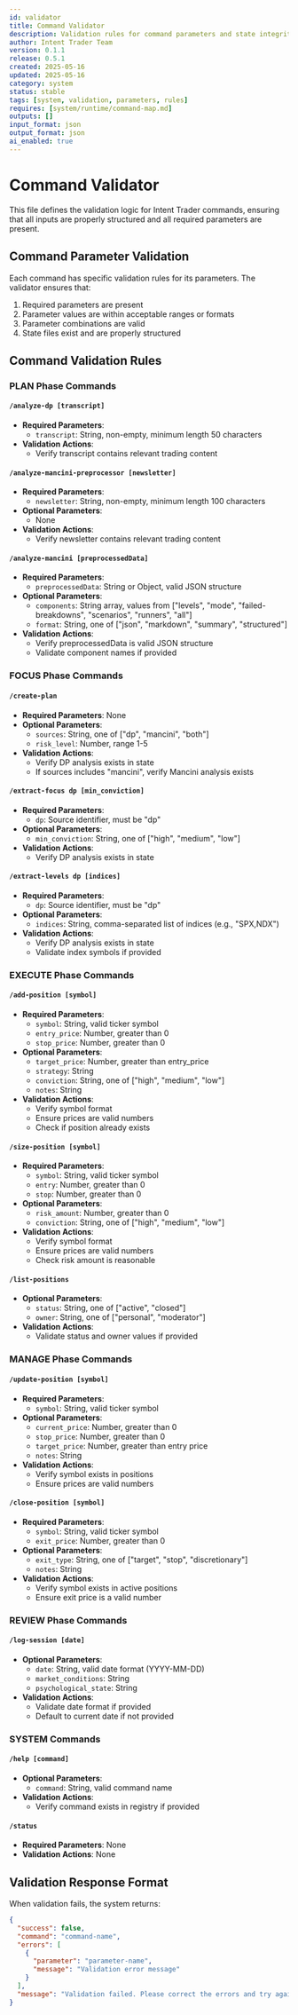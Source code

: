 ```yaml
---
id: validator
title: Command Validator
description: Validation rules for command parameters and state integrity
author: Intent Trader Team
version: 0.1.1
release: 0.5.1
created: 2025-05-16
updated: 2025-05-16
category: system
status: stable
tags: [system, validation, parameters, rules]
requires: [system/runtime/command-map.md]
outputs: []
input_format: json
output_format: json
ai_enabled: true
---
```


# Command Validator

This file defines the validation logic for Intent Trader commands, ensuring that all inputs are properly structured and all required parameters are present.

## Command Parameter Validation

Each command has specific validation rules for its parameters. The validator ensures that:

1. Required parameters are present
2. Parameter values are within acceptable ranges or formats
3. Parameter combinations are valid
4. State files exist and are properly structured

## Command Validation Rules

### PLAN Phase Commands

#### `/analyze-dp [transcript]`
- **Required Parameters**:
  - `transcript`: String, non-empty, minimum length 50 characters
- **Validation Actions**:
  - Verify transcript contains relevant trading content

#### `/analyze-mancini-preprocessor [newsletter]`
- **Required Parameters**:
  - `newsletter`: String, non-empty, minimum length 100 characters
- **Optional Parameters**:
  - None
- **Validation Actions**:
  - Verify newsletter contains relevant trading content

#### `/analyze-mancini [preprocessedData]`
- **Required Parameters**:
  - `preprocessedData`: String or Object, valid JSON structure
- **Optional Parameters**:
  - `components`: String array, values from ["levels", "mode", "failed-breakdowns", "scenarios", "runners", "all"]
  - `format`: String, one of ["json", "markdown", "summary", "structured"]
- **Validation Actions**:
  - Verify preprocessedData is valid JSON structure
  - Validate component names if provided


### FOCUS Phase Commands

#### `/create-plan`
- **Required Parameters**: None
- **Optional Parameters**:
  - `sources`: String, one of ["dp", "mancini", "both"]
  - `risk_level`: Number, range 1-5
- **Validation Actions**:
  - Verify DP analysis exists in state
  - If sources includes "mancini", verify Mancini analysis exists

#### `/extract-focus dp [min_conviction]`
- **Required Parameters**:
  - `dp`: Source identifier, must be "dp"
- **Optional Parameters**:
  - `min_conviction`: String, one of ["high", "medium", "low"]
- **Validation Actions**:
  - Verify DP analysis exists in state

#### `/extract-levels dp [indices]`
- **Required Parameters**:
  - `dp`: Source identifier, must be "dp"
- **Optional Parameters**:
  - `indices`: String, comma-separated list of indices (e.g., "SPX,NDX")
- **Validation Actions**:
  - Verify DP analysis exists in state
  - Validate index symbols if provided

### EXECUTE Phase Commands

#### `/add-position [symbol]`
- **Required Parameters**:
  - `symbol`: String, valid ticker symbol
  - `entry_price`: Number, greater than 0
  - `stop_price`: Number, greater than 0
- **Optional Parameters**:
  - `target_price`: Number, greater than entry_price
  - `strategy`: String
  - `conviction`: String, one of ["high", "medium", "low"]
  - `notes`: String
- **Validation Actions**:
  - Verify symbol format
  - Ensure prices are valid numbers
  - Check if position already exists

#### `/size-position [symbol]`
- **Required Parameters**:
  - `symbol`: String, valid ticker symbol
  - `entry`: Number, greater than 0
  - `stop`: Number, greater than 0
- **Optional Parameters**:
  - `risk_amount`: Number, greater than 0
  - `conviction`: String, one of ["high", "medium", "low"]
- **Validation Actions**:
  - Verify symbol format
  - Ensure prices are valid numbers
  - Check risk amount is reasonable

#### `/list-positions`
- **Optional Parameters**:
  - `status`: String, one of ["active", "closed"]
  - `owner`: String, one of ["personal", "moderator"]
- **Validation Actions**:
  - Validate status and owner values if provided

### MANAGE Phase Commands

#### `/update-position [symbol]`
- **Required Parameters**:
  - `symbol`: String, valid ticker symbol
- **Optional Parameters**:
  - `current_price`: Number, greater than 0
  - `stop_price`: Number, greater than 0
  - `target_price`: Number, greater than entry price
  - `notes`: String
- **Validation Actions**:
  - Verify symbol exists in positions
  - Ensure prices are valid numbers

#### `/close-position [symbol]`
- **Required Parameters**:
  - `symbol`: String, valid ticker symbol
  - `exit_price`: Number, greater than 0
- **Optional Parameters**:
  - `exit_type`: String, one of ["target", "stop", "discretionary"]
  - `notes`: String
- **Validation Actions**:
  - Verify symbol exists in active positions
  - Ensure exit price is a valid number

### REVIEW Phase Commands

#### `/log-session [date]`
- **Optional Parameters**:
  - `date`: String, valid date format (YYYY-MM-DD)
  - `market_conditions`: String
  - `psychological_state`: String
- **Validation Actions**:
  - Validate date format if provided
  - Default to current date if not provided

### SYSTEM Commands

#### `/help [command]`
- **Optional Parameters**:
  - `command`: String, valid command name
- **Validation Actions**:
  - Verify command exists in registry if provided

#### `/status`
- **Required Parameters**: None
- **Validation Actions**: None

## Validation Response Format

When validation fails, the system returns:

```json
{
  "success": false,
  "command": "command-name",
  "errors": [
    {
      "parameter": "parameter-name",
      "message": "Validation error message"
    }
  ],
  "message": "Validation failed. Please correct the errors and try again."
}